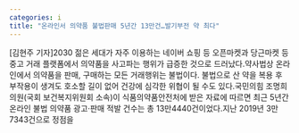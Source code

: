 ```yaml
---
categories: i
title: "온라인서 의약품 불법판매 5년간 13만건…발기부전 약 최다"
---
```

[김현주 기자]2030 젊은 세대가 자주 이용하는 네이버 쇼핑 등 오픈마켓과 당근마켓 등 중고 거래 플랫폼에서 의약품을 사고파는 행위가 급증한 것으로 드러났다.약사법상 온라인에서 의약품을 판매, 구매하는 모든 거래행위는 불법이다. 불법으로 산 약을 복용 후 부작용이 생겨도 호소할 길이 없어 건강에 심각한 위협이 될 수도 있다.국민의힘 조명희 의원(국회 보건복지위원회 소속)이 식품의약품안전처에 받은 자료에 따르면 최근 5년간 온라인 불법 의약품 광고·판매 적발 건수는 총 13만4440건이었다.지난 2019년 3만7343건으로 정점을